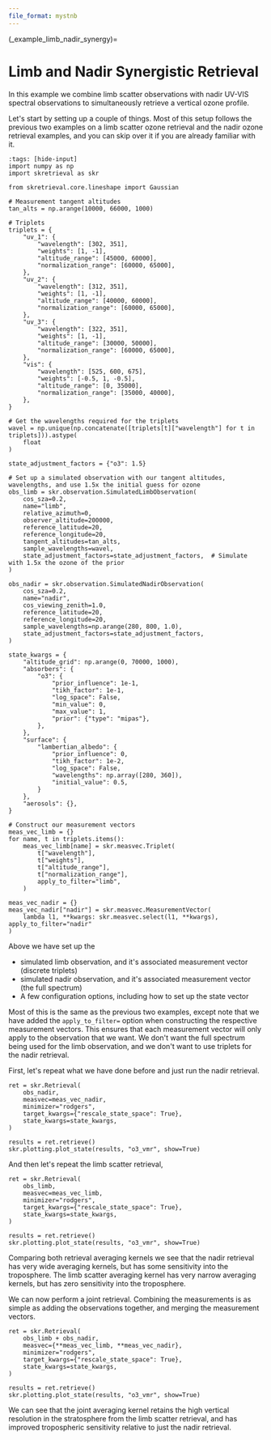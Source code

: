 ```yaml
---
file_format: mystnb
---
```


(_example_limb_nadir_synergy)=
# Limb and Nadir Synergistic Retrieval

In this example we combine limb scatter observations with nadir UV-VIS spectral observations to
simultaneously retrieve a vertical ozone profile.

Let's start by setting up a couple of things.  Most of this setup follows the previous two examples
on a limb scatter ozone retrieval and the nadir ozone retrieval examples, and you can skip over it
if you are already familiar with it.

```{code-cell}
:tags: [hide-input]
import numpy as np
import skretrieval as skr

from skretrieval.core.lineshape import Gaussian

# Measurement tangent altitudes
tan_alts = np.arange(10000, 66000, 1000)

# Triplets
triplets = {
    "uv_1": {
        "wavelength": [302, 351],
        "weights": [1, -1],
        "altitude_range": [45000, 60000],
        "normalization_range": [60000, 65000],
    },
    "uv_2": {
        "wavelength": [312, 351],
        "weights": [1, -1],
        "altitude_range": [40000, 60000],
        "normalization_range": [60000, 65000],
    },
    "uv_3": {
        "wavelength": [322, 351],
        "weights": [1, -1],
        "altitude_range": [30000, 50000],
        "normalization_range": [60000, 65000],
    },
    "vis": {
        "wavelength": [525, 600, 675],
        "weights": [-0.5, 1, -0.5],
        "altitude_range": [0, 35000],
        "normalization_range": [35000, 40000],
    },
}

# Get the wavelengths required for the triplets
wavel = np.unique(np.concatenate([triplets[t]["wavelength"] for t in triplets])).astype(
    float
)

state_adjustment_factors = {"o3": 1.5}

# Set up a simulated observation with our tangent altitudes, wavelengths, and use 1.5x the initial guess for ozone
obs_limb = skr.observation.SimulatedLimbObservation(
    cos_sza=0.2,
    name="limb",
    relative_azimuth=0,
    observer_altitude=200000,
    reference_latitude=20,
    reference_longitude=20,
    tangent_altitudes=tan_alts,
    sample_wavelengths=wavel,
    state_adjustment_factors=state_adjustment_factors,  # Simulate with 1.5x the ozone of the prior
)

obs_nadir = skr.observation.SimulatedNadirObservation(
    cos_sza=0.2,
    name="nadir",
    cos_viewing_zenith=1.0,
    reference_latitude=20,
    reference_longitude=20,
    sample_wavelengths=np.arange(280, 800, 1.0),
    state_adjustment_factors=state_adjustment_factors,
)

state_kwargs = {
    "altitude_grid": np.arange(0, 70000, 1000),
    "absorbers": {
        "o3": {
            "prior_influence": 1e-1,
            "tikh_factor": 1e-1,
            "log_space": False,
            "min_value": 0,
            "max_value": 1,
            "prior": {"type": "mipas"},
        },
    },
    "surface": {
        "lambertian_albedo": {
            "prior_influence": 0,
            "tikh_factor": 1e-2,
            "log_space": False,
            "wavelengths": np.array([280, 360]),
            "initial_value": 0.5,
        }
    },
    "aerosols": {},
}

# Construct our measurement vectors
meas_vec_limb = {}
for name, t in triplets.items():
    meas_vec_limb[name] = skr.measvec.Triplet(
        t["wavelength"],
        t["weights"],
        t["altitude_range"],
        t["normalization_range"],
        apply_to_filter="limb",
    )

meas_vec_nadir = {}
meas_vec_nadir["nadir"] = skr.measvec.MeasurementVector(
    lambda l1, **kwargs: skr.measvec.select(l1, **kwargs), apply_to_filter="nadir"
)
```
Above we have set up the

- simulated limb observation, and it's associated measurement vector (discrete triplets)
- simulated nadir observation, and it's associated measurement vector (the full spectrum)
- A few configuration options, including how to set up the state vector

Most of this is the same as the previous two examples, except note that we have added the `apply_to_filter=` option
when constructing the respective measurement vectors.  This ensures that each measurement vector will only apply to the
observation that we want.  We don't want the full spectrum being used for the limb observation, and we don't want to use
triplets for the nadir retrieval.

First, let's repeat what we have done before and just run the nadir retrieval.

```{code-cell}
ret = skr.Retrieval(
    obs_nadir,
    measvec=meas_vec_nadir,
    minimizer="rodgers",
    target_kwargs={"rescale_state_space": True},
    state_kwargs=state_kwargs,
)

results = ret.retrieve()
skr.plotting.plot_state(results, "o3_vmr", show=True)
```

And then let's repeat the limb scatter retrieval,
```{code-cell}
ret = skr.Retrieval(
    obs_limb,
    measvec=meas_vec_limb,
    minimizer="rodgers",
    target_kwargs={"rescale_state_space": True},
    state_kwargs=state_kwargs,
)

results = ret.retrieve()
skr.plotting.plot_state(results, "o3_vmr", show=True)
```

Comparing both retrieval averaging kernels we see that the nadir retrieval has very wide averaging kernels,
but has some sensitivity into the troposphere. The limb scatter averaging kernel has very narrow averaging kernels,
but has zero sensitivity into the troposphere.

We can now perform a joint retrieval.  Combining the measurements is as simple as adding the observations
together, and merging the measurement vectors.

```{code-cell}
ret = skr.Retrieval(
    obs_limb + obs_nadir,
    measvec={**meas_vec_limb, **meas_vec_nadir},
    minimizer="rodgers",
    target_kwargs={"rescale_state_space": True},
    state_kwargs=state_kwargs,
)

results = ret.retrieve()
skr.plotting.plot_state(results, "o3_vmr", show=True)
```

We can see that the joint averaging kernel retains the high vertical resolution in the stratosphere
from the limb scatter retrieval, and has improved tropospheric sensitivity relative to just the
nadir retrieval.
